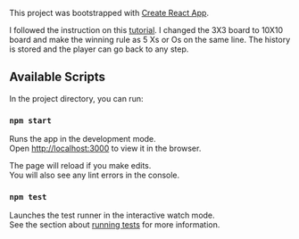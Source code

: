 This project was bootstrapped with [Create React App](https://github.com/facebook/create-react-app).

I followed the instruction on this [tutorial](https://reactjs.org/tutorial/tutorial.html). I changed the 3X3 board to 10X10 board and make the winning rule as 5 Xs or Os on the same line. The history is stored and the player can go back to any step. 

## Available Scripts

In the project directory, you can run:

### `npm start`

Runs the app in the development mode.<br>
Open [http://localhost:3000](http://localhost:3000) to view it in the browser.

The page will reload if you make edits.<br>
You will also see any lint errors in the console.

### `npm test`

Launches the test runner in the interactive watch mode.<br>
See the section about [running tests](https://facebook.github.io/create-react-app/docs/running-tests) for more information.

